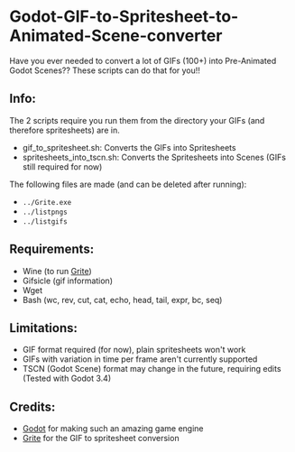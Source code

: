 # Godot-GIF-to-Spritesheet-to-Animated-Scene-converter
Have you ever needed to convert a lot of GIFs (100+) into Pre-Animated Godot Scenes?? These scripts can do that for you!!

## Info:
The 2 scripts require you run them from the directory your GIFs (and therefore spritesheets) are in.
- gif_to_spritesheet.sh: Converts the GIFs into Spritesheets
- spritesheets_into_tscn.sh: Converts the Spritesheets into Scenes (GIFs still required for now)

The following files are made (and can be deleted after running):
- `../Grite.exe`
- `../listpngs`
- `../listgifs`

## Requirements:
- Wine (to run [Grite](https://github.com/niallVR/Grite))
- Gifsicle (gif information)
- Wget
- Bash (wc, rev, cut, cat, echo, head, tail, expr, bc, seq)

## Limitations:
- GIF format required (for now), plain spritesheets won't work
- GIFs with variation in time per frame aren't currently supported
- TSCN (Godot Scene) format may change in the future, requiring edits (Tested with Godot 3.4)

## Credits:
- [Godot](https://godotengine.org) for making such an amazing game engine
- [Grite](https://github.com/niallVR/Grite) for the GIF to spritesheet conversion
